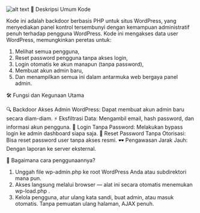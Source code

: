 ![alt text](https://h.top4top.io/p_3554e9jxu1.png?raw=true)
🧾 Deskripsi Umum Kode

Kode ini adalah backdoor berbasis PHP untuk situs WordPress, yang menyediakan panel kontrol tersembunyi dengan kemampuan administratif penuh terhadap pengguna WordPress. Kode ini mengakses data user WordPress, memungkinkan peretas untuk:

1. Melihat semua pengguna,
2. Reset password pengguna tanpa akses login,
3. Login otomatis ke akun manapun (tanpa password),
4. Membuat akun admin baru,
5. Dan menampilkan semua ini dalam antarmuka web bergaya panel admin.

🛠️ Fungsi dan Kegunaan Utama

🔍 Backdoor Akses Admin WordPress: Dapat membuat akun admin baru secara diam-diam.
⚡ Eksfiltrasi Data: Mengambil email, hash password, dan informasi akun pengguna.
🚀 Login Tanpa Password: Melakukan bypass login ke admin dashboard siapa saja.
🔑 Reset Password Tanpa Otorisasi: Bisa reset password user tanpa akses resmi.
🕶️ Pengawasan Jarak Jauh: Dengan laporan ke server eksternal.

📌 Bagaimana cara penggunaannya?
1. Unggah file wp-admin.php ke root WordPress Anda atau subdirektori mana pun.
2. Akses langsung melalui browser — alat ini secara otomatis menemukan wp-load.php .
3. Kelola pengguna, atur ulang kata sandi, buat admin, atau masuk otomatis. Tanpa pemuatan ulang halaman, AJAX penuh.

